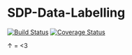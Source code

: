 # SDP-Data-Labelling

[![Build Status](https://www.travis-ci.com/faisal2754/SDP-Data-Labelling.svg?token=ewQWxQsoSGkegpyyZpRt&branch=main)](https://www.travis-ci.com/faisal2754/SDP-Data-Labelling)
[![Coverage Status](https://coveralls.io/repos/github/faisal2754/SDP-Data-Labelling/badge.svg?t=amkWWi)](https://coveralls.io/github/faisal2754/SDP-Data-Labelling)

↑ = <3
